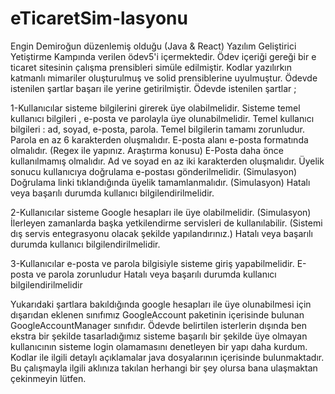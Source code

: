 # eTicaretSim-lasyonu
Engin Demiroğun düzenlemiş olduğu (Java &amp; React) Yazılım Geliştirici Yetiştirme Kampında verilen ödev5'i içermektedir.
Ödev içeriği gereği bir e ticaret sitesinin çalışma prensibleri simüle edilmiştir. Kodlar yazılırkın katmanlı mimariler oluşturulmuş ve solid prensiblerine uyulmuştur. Ödevde istenilen şartlar başarı ile yerine getirilmiştir. Ödevde istenilen şartlar ;

1-Kullanıcılar sisteme bilgilerini girerek üye olabilmelidir. Sisteme temel kullanıcı bilgileri , e-posta ve parolayla üye olunabilmelidir. Temel kullanıcı bilgileri : ad, soyad, e-posta, parola. Temel bilgilerin tamamı zorunludur. Parola en az 6 karakterden oluşmalıdır. E-posta alanı e-posta formatında olmalıdır. (Regex ile yapınız. Araştırma konusu) E-Posta daha önce kullanılmamış olmalıdır. Ad ve soyad en az iki karakterden oluşmalıdır. Üyelik sonucu kullanıcıya doğrulama e-postası gönderilmelidir. (Simulasyon) Doğrulama linki tıklandığında üyelik tamamlanmalıdır. (Simulasyon) Hatalı veya başarılı durumda kullanıcı bilgilendirilmelidir.

2-Kullanıcılar sisteme Google hesapları ile üye olabilmelidir. (Simulasyon) İlerleyen zamanlarda başka yetkilendirme servisleri de kullanılabilir. (Sistemi dış servis entegrasyonu olacak şekilde yapılandırınız.) Hatalı veya başarılı durumda kullanıcı bilgilendirilmelidir.

3-Kullanıcılar e-posta ve parola bilgisiyle sisteme giriş yapabilmelidir. E-posta ve parola zorunludur Hatalı veya başarılı durumda kullanıcı bilgilendirilmelidir

Yukarıdaki şartlara bakıldığında google hesapları ile üye olunabilmesi için dışarıdan eklenen sınıfımız GoogleAccount paketinin içerisinde bulunan GoogleAccountManager sınıfıdır. Ödevde belirtilen isterlerin dışında ben ekstra bir şekilde tasarladığımız sisteme başarılı bir şekilde üye olmayan kullanıcının sisteme login olamamasını denetleyen bir yapı daha kurdum. Kodlar ile ilgili detaylı açıklamalar java dosyalarının içerisinde bulunmaktadır. Bu çalışmayla ilgili aklınıza takılan herhangi bir şey olursa bana ulaşmaktan çekinmeyin lütfen.

